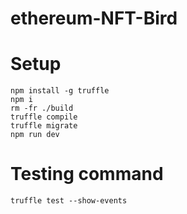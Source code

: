 # ethereum-NFT-Bird

# Setup
```
npm install -g truffle
npm i
rm -fr ./build
truffle compile
truffle migrate
npm run dev
```

# Testing command
```
truffle test --show-events
```